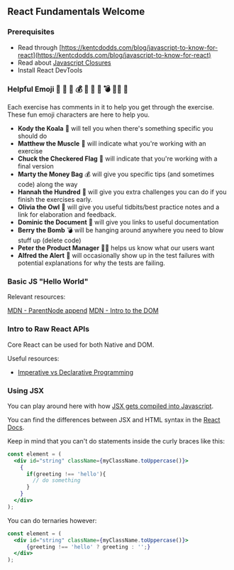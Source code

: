 
## React Fundamentals Welcome

### Prerequisites
- Read through [https://kentcdodds.com/blog/javascript-to-know-for-react](https://kentcdodds.com/blog/javascript-to-know-for-react)
- Read about [Javascript Closures](https://whatthefork.is/closure)
- Install React DevTools

### Helpful Emoji 🐨 💪 🏁 💰 💯 🦉 📜 💣 👨‍💼 🚨

Each exercise has comments in it to help you get through the exercise. These fun emoji characters are here to help you.

-   **Kody the Koala**  🐨 will tell you when there's something specific you should do
-   **Matthew the Muscle**  💪 will indicate what you're working with an exercise
-   **Chuck the Checkered Flag**  🏁 will indicate that you're working with a final version
-   **Marty the Money Bag**  💰 will give you specific tips (and sometimes code) along the way
-   **Hannah the Hundred**  💯 will give you extra challenges you can do if you finish the exercises early.
-   **Olivia the Owl**  🦉 will give you useful tidbits/best practice notes and a link for elaboration and feedback.
-   **Dominic the Document**  📜 will give you links to useful documentation
-   **Berry the Bomb**  💣 will be hanging around anywhere you need to blow stuff up (delete code)
-   **Peter the Product Manager**  👨‍💼 helps us know what our users want
-   **Alfred the Alert**  🚨 will occasionally show up in the test failures with potential explanations for why the tests are failing.

### Basic JS "Hello World"
Relevant resources:
 
[MDN - ParentNode append](https://developer.mozilla.org/en-US/docs/Web/API/ParentNode/append)
[MDN - Intro to the DOM](https://developer.mozilla.org/en-US/docs/Web/API/Document_Object_Model/Introduction)

### Intro to Raw React APIs

Core React can be used for both Native and DOM.

Useful resources:
* [Imperative vs Declarative Programming](https://ui.dev/imperative-vs-declarative-programming/)

### Using JSX
You can play around here with how [JSX gets compiled into Javascript](https://babeljs.io/repl#?browsers=defaults%2C%20not%20ie%2011%2C%20not%20ie_mob%2011&build=&builtIns=usage&spec=false&loose=false&code_lz=MYewdgzgLgBArgSxgXhgHgCYIG4D40QAOAhmLgBICmANtSGgPRGm7rNkDqIATtRo-3wMseAFBA&debug=false&forceAllTransforms=false&shippedProposals=false&circleciRepo=&evaluate=false&fileSize=false&timeTravel=false&sourceType=module&lineWrap=true&presets=react&prettier=true&targets=&version=7.13.14&externalPlugins=).

You can find the differences between JSX and HTML syntax in the [React Docs](https://reactjs.org/docs/dom-elements.html#differences-in-attributes).

Keep in mind that you can't do statements inside the curly braces like this:

```jsx
const element = (
  <div id="string" className={myClassName.toUppercase()}>
    {
      if(greeting !== 'hello'){
        // do something
      }
    }
  </div>
);
```

You can do ternaries however:
```jsx
const element = (
  <div id="string" className={myClassName.toUppercase()}>
      {greeting !== 'hello' ? greeting : '';}
  </div>
);
```
<!--stackedit_data:
eyJoaXN0b3J5IjpbMTUxNjQ0MDI3MiwxNjkwMjY1NTk2LDUyMD
AyOTgxNiwtODgzOTExODMyLDIxMDEwMTU4MDgsMTYzMDQ4Njk0
OSw2MDQ5OTk2MjUsMTMwMDI4MjI0MiwtMTUxNjAyMzM3NiwxMj
IyMDI1MTY4LDYxOTExNjYyMSwxNTMzNTY4MDk1XX0=
-->